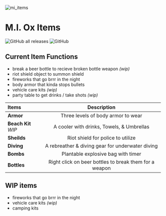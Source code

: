 ![mi_items](https://github.com/user-attachments/assets/bd9cdebe-e0da-4382-a59d-8b046ce03db0)
# M.I. Ox Items

![GitHub all releases](https://img.shields.io/github/downloads/Mesa-Indigo/mi_items/total)
![GitHub](https://img.shields.io/github/license/Mesa-Indigo/mi_items)

## Current Item Functions
- break a beer bottle to recieve broken bottle weapon *(wip)*
- riot shield object to summon shield
- fireworks that go brrr in the night
- body armor that kinda stops bullets
- vehicle care kits *(wip)*
- party table to get drinks / take shots *(wip)*

| Items                 | Description |
| :---                  |     :---:      |
| **Armor**             | Three levels of body armor to wear |
| **Beach Kit** *WIP*   | A cooler with drinks, Towels, & Umbrellas |
| **Sheilds**           | Riot shield for police to utilize |
| **Diving**            | A rebreather & diving gear for underwater diving |
| **Bombs**             | Plantable explosive bag with timer |
| **Bottles**           | Right click on beer bottles to break them for a weapon |

## WIP items
- fireworks that go brrr in the night
- vehicle care kits *(wip)*
- camping kits
